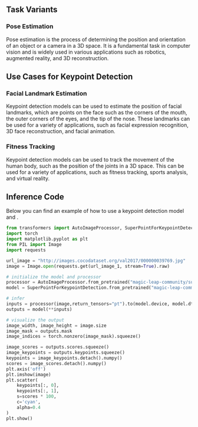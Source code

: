 
## Task Variants

### Pose Estimation

Pose estimation is the process of determining the position and orientation of an object or a camera in a 3D space. It is a fundamental task in computer vision and is widely used in various applications such as robotics, augmented reality, and 3D reconstruction.

## Use Cases for Keypoint Detection

### Facial Landmark Estimation

Keypoint detection models can be used to estimate the position of facial landmarks, which are points on the face such as the corners of the mouth, the outer corners of the eyes, and the tip of the nose. These landmarks can be used for a variety of applications, such as facial expression recognition, 3D face reconstruction, and facial animation.

### Fitness Tracking

Keypoint detection models can be used to track the movement of the human body, such as the position of the joints in a 3D space. This can be used for a variety of applications, such as fitness tracking, sports analysis, and virtual reality.

## Inference Code

Below you can find an example of how to use a keypoint detection model and .

```python
from transformers import AutoImageProcessor, SuperPointForKeypointDetection
import torch
import matplotlib.pyplot as plt
from PIL import Image
import requests

url_image = "http://images.cocodataset.org/val2017/000000039769.jpg"
image = Image.open(requests.get(url_image_1, stream=True).raw)

# initialize the model and processor
processor = AutoImageProcessor.from_pretrained("magic-leap-community/superpoint")
model = SuperPointForKeypointDetection.from_pretrained("magic-leap-community/superpoint")

# infer
inputs = processor(image,return_tensors="pt").to(model.device, model.dtype)
outputs = model(**inputs)

# visualize the output
image_width, image_height = image.size  
image_mask = outputs.mask
image_indices = torch.nonzero(image_mask).squeeze()

image_scores = outputs.scores.squeeze()  
image_keypoints = outputs.keypoints.squeeze()  
keypoints = image_keypoints.detach().numpy()
scores = image_scores.detach().numpy()
plt.axis('off')
plt.imshow(image)
plt.scatter(
    keypoints[:, 0],  
    keypoints[:, 1],   
    s=scores * 100,    
    c='cyan',          
    alpha=0.4       
)
plt.show()

```
